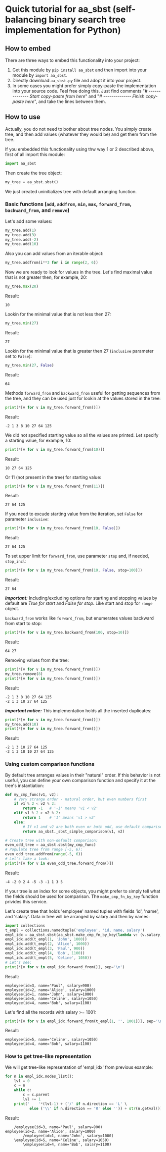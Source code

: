 # Quick tutorial for aa_sbst (self-balancing binary search tree implementation for Python)

## How to embed

There are three ways to embed this functionality into your project:
1. Get this module by `pip install aa_sbst` and then import into your module by `import aa_sbst`.
2. Directly download `aa_sbst.py` file and adopt it into your project.
3. In some cases you might prefer simply copy-paste the implementation into your source code. Feel free doing this. Just find comments "*# -------------- Start copy-paste from here*" and "*# -------------- Finish copy-paste here*", and take the lines between them.

## How to use

Actually, you do not need to bother about tree nodes. You simply create tree, and then add values (whatever they would be) and get them from the tree.

If you embedded this functionality using thw way 1 or 2 described above, first of all import this module:
```python
import aa_sbst
```
Then create the tree object:
```python
my_tree = aa_sbst.sbst()
```
We just created uninitializes tree with default arranging function.

### Basic functions (`add`, `addfrom`, `min`, `max`, `forward_from`, `backward_from`, and `remove`)

Let's add some values:
```python
my_tree.add(1)
my_tree.add(3)
my_tree.add(-2)
my_tree.add(10)
```
Also you can add values from an iterable object:
```python
my_tree.addfrom(i**3 for i in range(2, 6))
```
Now we are ready to look for values in the tree. Let's find maximal value that is not greater then, for example, 20:
```python
my_tree.max(20)
```
Result:
```
10
```
Lookin for the minimal value that is not less then 27:
```python
my_tree.min(27)
```
Result:
```
27
```
Lookin for the minimal value that is greater then 27 (`inclusive` parameter set to `False`):
```python
my_tree.min(27, False)
```
Result:
```
64
```
Methods `forward_from` and `backward_from` useful for getting sequences from the tree, and they can be used just for lookin at the values stored in the tree:
```python
print(*[v for v in my_tree.forward_from()])
```
Result:
```
-2 1 3 8 10 27 64 125
```
We did not specified starting value so all the values are printed. Let specify a starting value, for example, 10:
```python
print(*[v for v in my_tree.forward_from(10)])
```
Result:
```
10 27 64 125
```
Or 11 (not present in the tree) for starting value:
```python
print(*[v for v in my_tree.forward_from(11)])
```
Result:
```
27 64 125
```
If you need to excude starting value from the iteration, set `False` for parameter `inclusive`:
```python
print(*[v for v in my_tree.forward_from(10, False)])
```
Result:
```
27 64 125
```
To set upper limit for `forward_from`, use parameter `stop` and, if needed, `stop_incl`:
```python
print(*[v for v in my_tree.forward_from(10, False, stop=100)])
```
Result:
```
27 64
```

**_Important:_** Including/excluding options for starting and stopping values by default are *True for start* and *False for stop*. Like start and stop for `range` object.

`backward_from` works like `forward_from`, but enumerates values backward from start to stop:
```python
print(*[v for v in my_tree.backward_from(100, stop=10)])
```
Result:
```
64 27
```
Removing values from the tree:
```python
print(*[v for v in my_tree.forward_from()])
my_tree.remove(8)
print(*[v for v in my_tree.forward_from()])
```
Result:
```
-2 1 3 8 10 27 64 125
-2 1 3 10 27 64 125
```

**_Important notice:_** This implementation holds all the inserted duplicates:
```python
print(*[v for v in my_tree.forward_from()])
my_tree.add(10)
print(*[v for v in my_tree.forward_from()])
```
Result:
```
-2 1 3 10 27 64 125
-2 1 3 10 10 27 64 125
```

### Using custom comparison functions

By default tree arranges values in their "natural" order. If this behavior is not useful, you can define your own comparison function and specify it at the tree's instantiation:
```python
def my_cmp_func(v1, v2):
    # Very strange order - natural order, but even numbers first
    if v1 % 2 < v2 % 2:
        return -1   # '-1' means 'v1 < v2'
    elif v1 % 2 > v2 % 2:
        return 1    # '1' means 'v1 > v2'
    else:
        # If v1 and v2 are both even or both odd, use default comparison
        return aa_sbst._sbst_simple_comparison(v1, v2)

# Create tree with non-default comparison:
even_odd_tree = aa_sbst.sbst(my_cmp_func)
# Populate tree from range [-5, 6):
even_odd_tree.addfrom(range(-5, 6))
# Let's take a look:
print(*[v for v in even_odd_tree.forward_from()])
```
Result:
```
-4 -2 0 2 4 -5 -3 -1 1 3 5
```
If your tree is an index for some objects, you might prefer to simply tell what the fields should be used for comparison. The `make_cmp_fn_by_key` function privides this service.

Let's create tree that holds 'employee' named tuples with fields 'id', 'name', and 'salary'. Data in tree will be arranged by salary and then by names:
```python
import collections
t_empl = collections.namedtuple('employee', 'id, name, salary')
empl_idx = aa_sbst.sbst(aa_sbst.make_cmp_fn_by_key(lambda v: (v.salary, v.name)))
empl_idx.add(t_empl(1, 'John', 1000))
empl_idx.add(t_empl(2, 'Alice', 1000))
empl_idx.add(t_empl(3, 'Paul', 900))
empl_idx.add(t_empl(4, 'Bob', 1100))
empl_idx.add(t_empl(5, 'Celine', 1050))
# Let's see:
print(*[v for v in empl_idx.forward_from()], sep='\n')
```
Result:
```
employee(id=3, name='Paul', salary=900)
employee(id=2, name='Alice', salary=1000)
employee(id=1, name='John', salary=1000)
employee(id=5, name='Celine', salary=1050)
employee(id=4, name='Bob', salary=1100)
```
Let's find all the records with salary >= 1001:
```python
print(*[v for v in empl_idx.forward_from(t_empl(1, '', 1001))], sep='\n')
```
Result:
```
employee(id=5, name='Celine', salary=1050)
employee(id=4, name='Bob', salary=1100)
```

### How to get tree-like representation

We will get tree-like representation of 'empl_idx' from previous example:
```python
for n in empl_idx.nodes_list():
    lvl = 0
    c = n
    while c:
        c = c.parent
        lvl += 1
    print('    '*(lvl-1) + ('/' if n.direction == 'L' \
           else ('\\' if n.direction == 'R' else '')) + str(n.getval()))
```
Result:
```
    /employee(id=3, name='Paul', salary=900)
employee(id=2, name='Alice', salary=1000)
        /employee(id=1, name='John', salary=1000)
    \employee(id=5, name='Celine', salary=1050)
        \employee(id=4, name='Bob', salary=1100)
```
